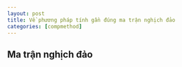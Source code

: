 ```yaml
---
layout: post
title: Về phương pháp tính gần đúng ma trận nghịch đảo
categories: [compmethod]
---
```

## Ma trận nghịch đảo